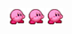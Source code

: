 <span><img src="https://github.com/minisyu/minisyu/blob/main/public/yapyap.gif" width="30" height="30"><span>
<span><img src="https://github.com/minisyu/minisyu/blob/main/public/yapyap.gif" width="30" height="30"><span>
<span><img src="https://github.com/minisyu/minisyu/blob/main/public/yapyap.gif" width="30" height="30"><span>
